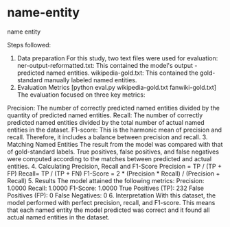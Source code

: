 # name-entity
name entity

Steps followed:
1. Data preparation
For this study, two text files were used for evaluation:
ner-output-reformatted.txt: This contained the model's output - predicted named entities.
wikipedia-gold.txt: This contained the gold-standard manually labeled named entities.
2. Evaluation Metrics [python eval.py wikipedia-gold.txt fanwiki-gold.txt]
The evaluation focused on three key metrics:

Precision: The number of correctly predicted named entities divided by the quantity of predicted named entities.
Recall: The number of correctly predicted named entities divided by the total number of actual named entities in the dataset.
F1-score: This is the harmonic mean of precision and recall. Therefore, it includes a balance between precision and recall.
3. Matching Named Entities
The result from the model was compared with that of gold-standard labels.
True positives, false positives, and false negatives were computed according to the matches between predicted and actual entities.
4. Calculating Precision, Recall and F1-Score
Precision = TP / (TP + FP)
Recall= TP / (TP + FN)
F1-Score = 2 * (Precision * Recall) / (Precision + Recall)
5. Results
The model attained the following metrics:
Precision: 1.0000
Recall: 1.0000
F1-Score: 1.0000
True Positives (TP): 232
False Positives (FP): 0
False Negatives: 0
6. Interpretation With this dataset, the model performed with perfect precision, recall, and F1-score. This means that each named entity the model predicted was correct and it found all actual named entities in the dataset.
